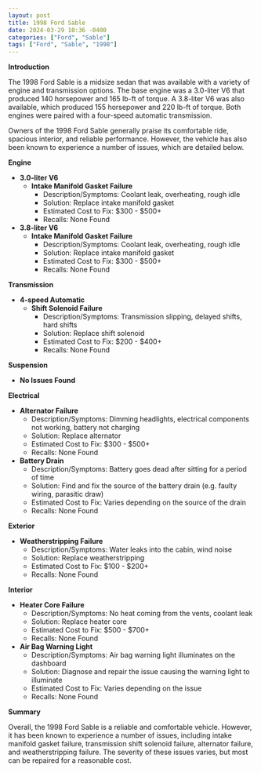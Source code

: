 ```yaml
---
layout: post
title: 1998 Ford Sable
date: 2024-03-29 10:36 -0400
categories: ["Ford", "Sable"]
tags: ["Ford", "Sable", "1998"]
---
```

**Introduction**

The 1998 Ford Sable is a midsize sedan that was available with a variety of engine and transmission options. The base engine was a 3.0-liter V6 that produced 140 horsepower and 165 lb-ft of torque. A 3.8-liter V6 was also available, which produced 155 horsepower and 220 lb-ft of torque. Both engines were paired with a four-speed automatic transmission.

Owners of the 1998 Ford Sable generally praise its comfortable ride, spacious interior, and reliable performance. However, the vehicle has also been known to experience a number of issues, which are detailed below.

**Engine**

* **3.0-liter V6**
    * **Intake Manifold Gasket Failure**
        * Description/Symptoms: Coolant leak, overheating, rough idle
        * Solution: Replace intake manifold gasket
        * Estimated Cost to Fix: $300 - $500+
        * Recalls: None Found
* **3.8-liter V6**
    * **Intake Manifold Gasket Failure**
        * Description/Symptoms: Coolant leak, overheating, rough idle
        * Solution: Replace intake manifold gasket
        * Estimated Cost to Fix: $300 - $500+
        * Recalls: None Found

**Transmission**

* **4-speed Automatic**
    * **Shift Solenoid Failure**
        * Description/Symptoms: Transmission slipping, delayed shifts, hard shifts
        * Solution: Replace shift solenoid
        * Estimated Cost to Fix: $200 - $400+
        * Recalls: None Found

**Suspension**

* **No Issues Found**

**Electrical**

* **Alternator Failure**
    * Description/Symptoms: Dimming headlights, electrical components not working, battery not charging
    * Solution: Replace alternator
    * Estimated Cost to Fix: $300 - $500+
    * Recalls: None Found
* **Battery Drain**
    * Description/Symptoms: Battery goes dead after sitting for a period of time
    * Solution: Find and fix the source of the battery drain (e.g. faulty wiring, parasitic draw)
    * Estimated Cost to Fix: Varies depending on the source of the drain
    * Recalls: None Found

**Exterior**

* **Weatherstripping Failure**
    * Description/Symptoms: Water leaks into the cabin, wind noise
    * Solution: Replace weatherstripping
    * Estimated Cost to Fix: $100 - $200+
    * Recalls: None Found

**Interior**

* **Heater Core Failure**
    * Description/Symptoms: No heat coming from the vents, coolant leak
    * Solution: Replace heater core
    * Estimated Cost to Fix: $500 - $700+
    * Recalls: None Found
* **Air Bag Warning Light**
    * Description/Symptoms: Air bag warning light illuminates on the dashboard
    * Solution: Diagnose and repair the issue causing the warning light to illuminate
    * Estimated Cost to Fix: Varies depending on the issue
    * Recalls: None Found

**Summary**

Overall, the 1998 Ford Sable is a reliable and comfortable vehicle. However, it has been known to experience a number of issues, including intake manifold gasket failure, transmission shift solenoid failure, alternator failure, and weatherstripping failure. The severity of these issues varies, but most can be repaired for a reasonable cost.
